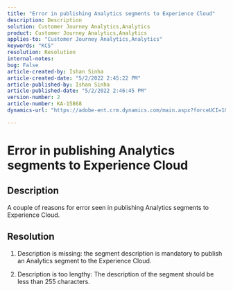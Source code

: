 ```yaml
---
title: "Error in publishing Analytics segments to Experience Cloud"
description: Description
solution: Customer Journey Analytics,Analytics
product: Customer Journey Analytics,Analytics
applies-to: "Customer Journey Analytics,Analytics"
keywords: "KCS"
resolution: Resolution
internal-notes: 
bug: False
article-created-by: Ishan Sinha
article-created-date: "5/2/2022 2:45:22 PM"
article-published-by: Ishan Sinha
article-published-date: "5/2/2022 2:46:45 PM"
version-number: 2
article-number: KA-15868
dynamics-url: "https://adobe-ent.crm.dynamics.com/main.aspx?forceUCI=1&pagetype=entityrecord&etn=knowledgearticle&id=8c8c127a-26ca-ec11-a7b5-6045bd00dca1"

---
```

# Error in publishing Analytics segments to Experience Cloud

## Description


A couple of reasons for error seen in publishing Analytics segments to Experience Cloud.


## Resolution


1. Description is missing: the segment description is mandatory to publish an Analytics segment to the Experience Cloud.

2. Description is too lengthy: The description of the segment should be less than 255 characters.


